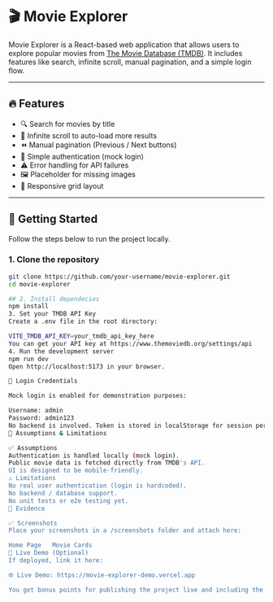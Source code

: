 # 🎬 Movie Explorer

Movie Explorer is a React-based web application that allows users to explore popular movies from [The Movie Database (TMDB)](https://www.themoviedb.org). It includes features like search, infinite scroll, manual pagination, and a simple login flow.

---

## 🔥 Features

- 🔍 Search for movies by title  
- 🔄 Infinite scroll to auto-load more results  
- ⏪ Manual pagination (Previous / Next buttons)  
- 🔐 Simple authentication (mock login)  
- ⚠️ Error handling for API failures  
- 🖼️ Placeholder for missing images  
- 📱 Responsive grid layout  

---

## 🚀 Getting Started

Follow the steps below to run the project locally.

### 1. Clone the repository

```bash
git clone https://github.com/your-username/movie-explorer.git
cd movie-explorer

## 2. Install dependecies
npm install
3. Set your TMDB API Key
Create a .env file in the root directory:

VITE_TMDB_API_KEY=your_tmdb_api_key_here
You can get your API key at https://www.themoviedb.org/settings/api
4. Run the development server
npm run dev
Open http://localhost:5173 in your browser.

🔐 Login Credentials

Mock login is enabled for demonstration purposes:

Username: admin  
Password: admin123
No backend is involved. Token is stored in localStorage for session persistence.
📝 Assumptions & Limitations

✅ Assumptions
Authentication is handled locally (mock login).
Public movie data is fetched directly from TMDB's API.
UI is designed to be mobile-friendly.
⚠️ Limitations
No real user authentication (login is hardcoded).
No backend / database support.
No unit tests or e2e testing yet.
📸 Evidence

✅ Screenshots
Place your screenshots in a /screenshots folder and attach here:

Home Page	Movie Cards
🔗 Live Demo (Optional)
If deployed, link it here:

🌐 Live Demo: https://movie-explorer-demo.vercel.app

You get bonus points for publishing the project live and including the link.


